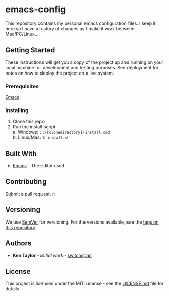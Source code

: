 # emacs-config

This repository contains my personal emacs configuration files. 
I keep it here so I have a history of changes as I make it work between Mac/PC/Linux...

## Getting Started

These instructions will get you a copy of the project up and running on your local machine for development and testing purposes. See deployment for notes on how to deploy the project on a live system.

### Prerequisites

[Emacs](https://www.gnu.org/software/emacs/)

### Installing

1. Clone this repo
2. Run the install script  
  a. Windows: `C:\[clonedirectory]\install.cmd`  
  b. Linux/Mac: `$ install.sh`  

## Built With

* [Emacs](https://www.gnu.org/software/emacs/) - The editor used

## Contributing

Submit a pull request. :)

## Versioning

We use [SemVer](http://semver.org/) for versioning. For the versions available, see the [tags on this repository](https://github.com/your/project/tags). 

## Authors

* **Ken Taylor** - *Initial work* - [switchspan](https://github.com/switchspan)

## License

This project is licensed under the MIT License - see the [LICENSE.md](LICENSE.md) file for details



